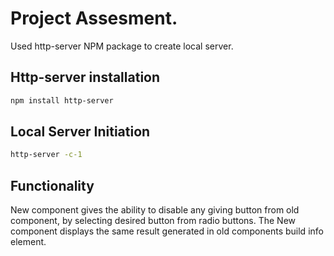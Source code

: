 # Project Assesment.

Used http-server NPM package to create local server.

## Http-server installation

```bash
npm install http-server
```

## Local Server Initiation

```bash
http-server -c-1
```

## Functionality

New component gives the ability to disable any giving button from old component, by selecting desired button from radio buttons. The New component displays the same result generated in old components build info element.
